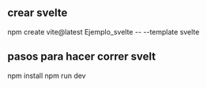 ## crear svelte
npm create vite@latest Ejemplo_svelte -- --template svelte
## pasos para hacer correr svelt 
npm install
npm run dev